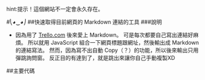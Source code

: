 ﻿hint:提示！這個網站不一定會永久存在。

#⎝◕‿◕⎠
##快速取得目前網頁的 Markdown 連結的工具
###說明
- 因為用了 [Trello.com](http://trello.com) 後來愛上 Markdown。
可是每次都要自己寫出連結好麻煩。
所以就用 JavaScript 組合一下網頁標題跟網址，然後輸出成 Markdown 的連結寫法。
然而，因為寫不出自動 Copy（？）的功能，所以後來輸出只用彈跳詢問窗。
反正目的有達到了，就是跳出來讓你自己手動複製XD

##主要代碼
